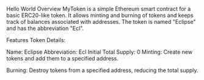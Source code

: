 Hello World
Overview
MyToken is a simple Ethereum smart contract for a basic ERC20-like token. It allows minting and burning of tokens and keeps track of balances associated with addresses. The token is named "Eclipse" and has the abbreviation "Ecl".

Features
Token Details:

Name: Eclipse
Abbreviation: Ecl
Initial Total Supply: 0
Minting: Create new tokens and add them to a specified address.

Burning: Destroy tokens from a specified address, reducing the total supply.
